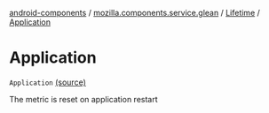 [android-components](../../index.md) / [mozilla.components.service.glean](../index.md) / [Lifetime](index.md) / [Application](./-application.md)

# Application

`Application` [(source)](https://github.com/mozilla-mobile/android-components/blob/master/components/service/glean/src/main/java/mozilla/components/service/glean/CommonMetricData.kt#L20)

The metric is reset on application restart


